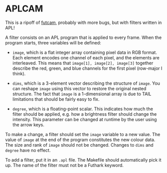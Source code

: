 APLCAM
======

This is a ripoff of [futcam](https://github.com/nqpz/futcam), probably
with more bugs, but with filters written in APL!

A filter consists on an APL program that is applied to every frame.
When the program starts, three variables will be defined:

  * `image`, which is a flat integer array containing pixel data in
    RGB format.  Each element encodes one channel of each pixel, and
    the elements are interleaved.  This means that `image[1],
    image[2], image[3]` together describe the red, green, and blue
    channels for the first pixel (row-major I think).

  * `dims`, which is a 3-element vector describing the structure of
    `image`.  You can reshape `image` using this vector to restore the
    original nested structure.  The fact that `image` is a
    1-dimensional array is due to TAIL limitations that should be
    fairly easy to fix.

  * `degree`, which is a floating-point scalar.  This indicates how
    much the filter should be applied, e.g. how a brightness filter
    should change the intensity.  This parameter can be changed at
    runtime by the user using the arrow keys.

To make a change, a filter should set the `image` variable to a new
value.  The value of `image` at the end of the program constitutes the
new colour data.  The size and rank of `image` should not be changed.
Changes to `dims` and `degree` have no effect.

To add a filter, put it in an `.apl` file.  The Makefile should
automatically pick it up.  The name of the filter must not be a
Futhark keyword.
